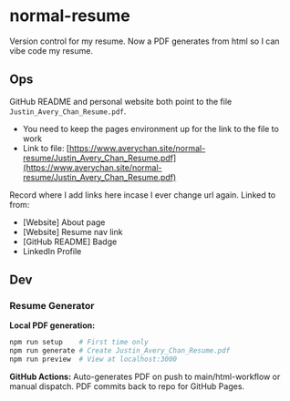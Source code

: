 # normal-resume

Version control for my resume. Now a PDF generates from html so I can vibe code my resume.

## Ops

GitHub README and personal website both point to the file `Justin_Avery_Chan_Resume.pdf`.
- You need to keep the pages environment up for the link to the file to work
- Link to file: [https://www.averychan.site/normal-resume/Justin_Avery_Chan_Resume.pdf](https://www.averychan.site/normal-resume/Justin_Avery_Chan_Resume.pdf)

Record where I add links here incase I ever change url again. Linked to from:
- [Website] About page
- [Website] Resume nav link
- [GitHub README] Badge
- LinkedIn Profile

## Dev

### Resume Generator

**Local PDF generation:**
```bash
npm run setup    # First time only
npm run generate # Create Justin_Avery_Chan_Resume.pdf
npm run preview  # View at localhost:3000
```

**GitHub Actions:** Auto-generates PDF on push to main/html-workflow or manual dispatch. PDF commits back to repo for GitHub Pages.
